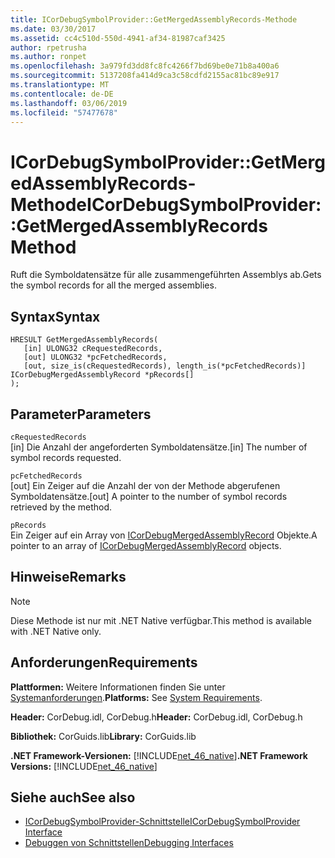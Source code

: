 ```yaml
---
title: ICorDebugSymbolProvider::GetMergedAssemblyRecords-Methode
ms.date: 03/30/2017
ms.assetid: cc4c510d-550d-4941-af34-81987caf3425
author: rpetrusha
ms.author: ronpet
ms.openlocfilehash: 3a979fd3dd8fc8fc4266f7bd69be0e71b8a400a6
ms.sourcegitcommit: 5137208fa414d9ca3c58cdfd2155ac81bc89e917
ms.translationtype: MT
ms.contentlocale: de-DE
ms.lasthandoff: 03/06/2019
ms.locfileid: "57477678"
---
```

# <a name="icordebugsymbolprovidergetmergedassemblyrecords-method"></a><span data-ttu-id="06f65-102">ICorDebugSymbolProvider::GetMergedAssemblyRecords-Methode</span><span class="sxs-lookup"><span data-stu-id="06f65-102">ICorDebugSymbolProvider::GetMergedAssemblyRecords Method</span></span>
<span data-ttu-id="06f65-103">Ruft die Symboldatensätze für alle zusammengeführten Assemblys ab.</span><span class="sxs-lookup"><span data-stu-id="06f65-103">Gets the symbol records for all the merged assemblies.</span></span>  
  
## <a name="syntax"></a><span data-ttu-id="06f65-104">Syntax</span><span class="sxs-lookup"><span data-stu-id="06f65-104">Syntax</span></span>  
  
```  
HRESULT GetMergedAssemblyRecords(  
   [in] ULONG32 cRequestedRecords,  
   [out] ULONG32 *pcFetchedRecords,  
   [out, size_is(cRequestedRecords), length_is(*pcFetchedRecords)] ICorDebugMergedAssemblyRecord *pRecords[]  
);  
```  
  
## <a name="parameters"></a><span data-ttu-id="06f65-105">Parameter</span><span class="sxs-lookup"><span data-stu-id="06f65-105">Parameters</span></span>  
 `cRequestedRecords`  
 <span data-ttu-id="06f65-106">[in] Die Anzahl der angeforderten Symboldatensätze.</span><span class="sxs-lookup"><span data-stu-id="06f65-106">[in] The number of symbol records requested.</span></span>  
  
 `pcFetchedRecords`  
 <span data-ttu-id="06f65-107">[out] Ein Zeiger auf die Anzahl der von der Methode abgerufenen Symboldatensätze.</span><span class="sxs-lookup"><span data-stu-id="06f65-107">[out] A pointer to the number of symbol records retrieved by the method.</span></span>  
  
 `pRecords`  
 <span data-ttu-id="06f65-108">Ein Zeiger auf ein Array von [ICorDebugMergedAssemblyRecord](../../../../docs/framework/unmanaged-api/debugging/icordebugmergedassemblyrecord-interface.md) Objekte.</span><span class="sxs-lookup"><span data-stu-id="06f65-108">A pointer to an array of [ICorDebugMergedAssemblyRecord](../../../../docs/framework/unmanaged-api/debugging/icordebugmergedassemblyrecord-interface.md) objects.</span></span>  
  
## <a name="remarks"></a><span data-ttu-id="06f65-109">Hinweise</span><span class="sxs-lookup"><span data-stu-id="06f65-109">Remarks</span></span>  
  
> [!NOTE]
>  <span data-ttu-id="06f65-110">Diese Methode ist nur mit .NET Native verfügbar.</span><span class="sxs-lookup"><span data-stu-id="06f65-110">This method is available with .NET Native only.</span></span>  
  
## <a name="requirements"></a><span data-ttu-id="06f65-111">Anforderungen</span><span class="sxs-lookup"><span data-stu-id="06f65-111">Requirements</span></span>  
 <span data-ttu-id="06f65-112">**Plattformen:** Weitere Informationen finden Sie unter [Systemanforderungen](../../../../docs/framework/get-started/system-requirements.md).</span><span class="sxs-lookup"><span data-stu-id="06f65-112">**Platforms:** See [System Requirements](../../../../docs/framework/get-started/system-requirements.md).</span></span>  
  
 <span data-ttu-id="06f65-113">**Header:** CorDebug.idl, CorDebug.h</span><span class="sxs-lookup"><span data-stu-id="06f65-113">**Header:** CorDebug.idl, CorDebug.h</span></span>  
  
 <span data-ttu-id="06f65-114">**Bibliothek:** CorGuids.lib</span><span class="sxs-lookup"><span data-stu-id="06f65-114">**Library:** CorGuids.lib</span></span>  
  
 <span data-ttu-id="06f65-115">**.NET Framework-Versionen:** [!INCLUDE[net_46_native](../../../../includes/net-46-native-md.md)]</span><span class="sxs-lookup"><span data-stu-id="06f65-115">**.NET Framework Versions:** [!INCLUDE[net_46_native](../../../../includes/net-46-native-md.md)]</span></span>  
  
## <a name="see-also"></a><span data-ttu-id="06f65-116">Siehe auch</span><span class="sxs-lookup"><span data-stu-id="06f65-116">See also</span></span>
- [<span data-ttu-id="06f65-117">ICorDebugSymbolProvider-Schnittstelle</span><span class="sxs-lookup"><span data-stu-id="06f65-117">ICorDebugSymbolProvider Interface</span></span>](../../../../docs/framework/unmanaged-api/debugging/icordebugsymbolprovider-interface.md)
- [<span data-ttu-id="06f65-118">Debuggen von Schnittstellen</span><span class="sxs-lookup"><span data-stu-id="06f65-118">Debugging Interfaces</span></span>](../../../../docs/framework/unmanaged-api/debugging/debugging-interfaces.md)
